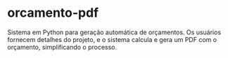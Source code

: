 # orcamento-pdf
Sistema em Python para geração automática de orçamentos. Os usuários fornecem detalhes do projeto, e o sistema calcula e gera um PDF com o orçamento, simplificando o processo.
